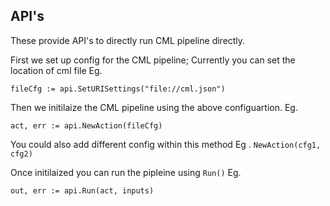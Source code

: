 ## API's

These provide API's to directly run CML pipeline directly. 

First we set up config for the CML pipeline; Currently you can set the location of cml file Eg.

`fileCfg := api.SetURISettings("file://cml.json")`

Then we initilaize the CML pipeline using the above configuartion. Eg.

`act, err := api.NewAction(fileCfg)` 

You could also add different config within this method Eg . `NewAction(cfg1, cfg2)`

Once initilaized you can run the pipleine using `Run()` Eg.

`out, err := api.Run(act, inputs)`
